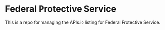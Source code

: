 # Federal Protective Service
This is a repo for managing the APIs.io listing for Federal Protective Service.